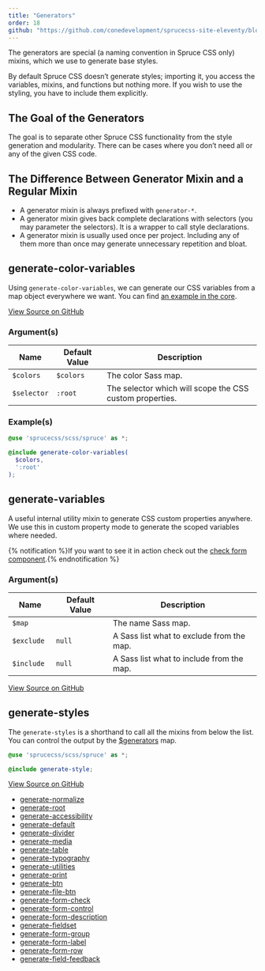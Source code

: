 ```yaml
---
title: "Generators"
order: 18
github: "https://github.com/conedevelopment/sprucecss-site-eleventy/blob/main/src/docs/elements/generators.mdx"
---
```


<p class="lead">The generators are special (a naming convention in Spruce CSS only) mixins, which we use to generate base styles.</p>

By default Spruce CSS doesn’t generate styles; importing it, you access the variables, mixins, and functions but nothing more. If you wish to use the styling, you have to include them explicitly.

## The Goal of the Generators

The goal is to separate other Spruce CSS functionality from the style generation and modularity. There can be cases where you don’t need all or any of the given CSS code.

## The Difference Between Generator Mixin and a Regular Mixin

- A generator mixin is always prefixed with `generator-*`.
- A generator mixin gives back complete declarations with selectors (you may parameter the selectors). It is a wrapper to call style declarations.
- A generator mixin is usually used once per project. Including any of them more than once may generate unnecessary repetition and bloat.

## generate-color-variables

Using `generate-color-variables`, we can generate our CSS variables from a map object everywhere we want. You can find [an example in the core](https://github.com/conedevelopment/sprucecss/blob/main/scss/element/_root.scss#L7).

[View Source on GitHub](https://github.com/conedevelopment/sprucecss/blob/main/scss/mixin/_color.scss#L4)

### Argument(s)

| Name                  | Default Value          | Description                                                |
|-----------------------|------------------------|------------------------------------------------------------|
| `$colors`             | `$colors`              | The color Sass map.                                        |
| `$selector`           | `:root`                | The selector which will scope the CSS custom properties.   |

### Example(s)

```scss
@use 'sprucecss/scss/spruce' as *;

@include generate-color-variables(
  $colors,
  ':root'
);

```

## generate-variables

A useful internal utility mixin to generate CSS custom properties anywhere. We use this in custom property mode to generate the scoped variables where needed.

{% notification %}If you want to see it in action check out the <a href="https://github.com/conedevelopment/sprucecss/blob/main/scss/form/_check.scss#L14">check form component</a>.{% endnotification %}

### Argument(s)

| Name                  | Default Value          | Description                                                |
|-----------------------|------------------------|------------------------------------------------------------|
| `$map`                |                        | The name Sass map.                                         |
| `$exclude`            | `null`                 | A Sass list what to exclude from the map.                  |
| `$include `           | `null`                 | A Sass list what to include from the map.                  |

[View Source on GitHub](https://github.com/conedevelopment/sprucecss/blob/main/scss/mixin/_variables.scss)

## generate-styles

The `generate-styles` is a shorthand to call all the mixins from below the list. You can control the output by the [$generators](/docs/sass/variables/#generators) map.

```scss
@use 'sprucecss/scss/spruce' as *;

@include generate-style;
```

[View Source on GitHub](https://github.com/conedevelopment/sprucecss/blob/main/scss/mixin/_generator.scss)

- [generate-normalize](https://github.com/conedevelopment/sprucecss/blob/main/scss/plugin/_normalize.scss)
- [generate-root](https://github.com/conedevelopment/sprucecss/blob/main/scss/element/_root.scss)
- [generate-accessibility](https://github.com/conedevelopment/sprucecss/blob/main/scss/element/_accessibility.scss)
- [generate-default](https://github.com/conedevelopment/sprucecss/blob/main/scss/element/_default.scss)
- [generate-divider](https://github.com/conedevelopment/sprucecss/blob/main/scss/element/_divider.scss)
- [generate-media](https://github.com/conedevelopment/sprucecss/blob/main/scss/element/_media.scss)
- [generate-table](https://github.com/conedevelopment/sprucecss/blob/main/scss/element/_table.scss)
- [generate-typography](https://github.com/conedevelopment/sprucecss/blob/main/scss/element/_typography.scss)
- [generate-utilities](https://github.com/conedevelopment/sprucecss/blob/main/scss/element/_utilities.scss)
- [generate-print](https://github.com/conedevelopment/sprucecss/blob/main/scss/print/_index.scss)
- [generate-btn](https://github.com/conedevelopment/sprucecss/blob/main/scss/form/_button.scss)
- [generate-file-btn](https://github.com/conedevelopment/sprucecss/blob/main/scss/form/_file.scss)
- [generate-form-check](https://github.com/conedevelopment/sprucecss/blob/main/scss/form/_check.scss)
- [generate-form-control](https://github.com/conedevelopment/sprucecss/blob/main/scss/form/_control.scss)
- [generate-form-description](https://github.com/conedevelopment/sprucecss/blob/main/scss/form/_description.scss)
- [generate-fieldset](https://github.com/conedevelopment/sprucecss/blob/main/scss/form/_fieldset.scss)
- [generate-form-group](https://github.com/conedevelopment/sprucecss/blob/main/scss/form/_group.scss)
- [generate-form-label](https://github.com/conedevelopment/sprucecss/blob/main/scss/form/_label.scss)
- [generate-form-row](https://github.com/conedevelopment/sprucecss/blob/main/scss/form/_row.scss)
- [generate-field-feedback](https://github.com/conedevelopment/sprucecss/blob/main/scss/form/_validation.scss)
